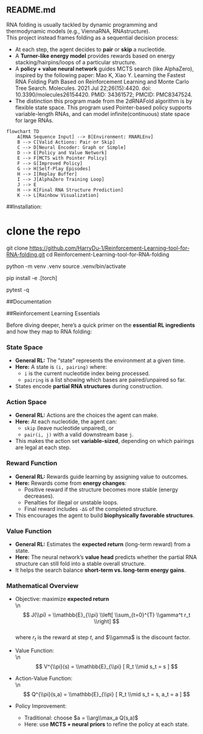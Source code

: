 ## README.md
RNA folding is usually tackled by dynamic programming and thermodynamic models (e.g., ViennaRNA, RNAstructure).  
This project instead frames folding as a sequential decision process:  

- At each step, the agent decides to **pair** or **skip** a nucleotide.  
- A **Turner-like energy model** provides rewards based on energy stacking/hairpins/loops of a particular structure.  
- A **policy + value neural network** guides MCTS search (like AlphaZero), inspired by the following paper: Mao K, Xiao Y. Learning the Fastest RNA Folding Path Based on Reinforcement Learning and Monte Carlo Tree Search. Molecules. 2021 Jul 22;26(15):4420. doi: 10.3390/molecules26154420. PMID: 34361572; PMCID: PMC8347524.
- The distinction this program made from the 2dRNAFold algorithm is by flexible state space. This program used Pointer-based policy supports variable-length RNAs, and can model infinite(continuous) state space for large RNAs. 

```mermaid
flowchart TD
    A[RNA Sequence Input] --> B[Environment: RNARLEnv]
    B --> C[Valid Actions: Pair or Skip]
    C --> D[Neural Encoder: Graph or Simple]
    D --> E[Policy and Value Network]
    E --> F[MCTS with Pointer Policy]
    F --> G[Improved Policy]
    G --> H[Self-Play Episodes]
    H --> I[Replay Buffer]
    I --> J[AlphaZero Training Loop]
    J --> E
    H --> K[Final RNA Structure Prediction]
    K --> L[Rainbow Visualization]
```

##Installation:
# clone the repo
git clone https://github.com/HarryDu-1/Reinforcement-Learning-tool-for-RNA-folding.git
cd Reinforcement-Learning-tool-for-RNA-folding

python -m venv .venv
source .venv/bin/activate

pip install -e .[torch]

pytest -q

##Documentation

##Reinforcement Learning Essentials  

Before diving deeper, here’s a quick primer on the **essential RL ingredients** and how they map to RNA folding:

### State Space
- **General RL:** The “state” represents the environment at a given time.  
- **Here:** A state is `(i, pairing)` where:
  - `i` is the current nucleotide index being processed.  
  - `pairing` is a list showing which bases are paired/unpaired so far.  
- States encode **partial RNA structures** during construction.

### Action Space
- **General RL:** Actions are the choices the agent can make.  
- **Here:** At each nucleotide, the agent can:
  - `skip` (leave nucleotide unpaired), or  
  - `pair(i, j)` with a valid downstream base `j`.  
- This makes the action set **variable-sized**, depending on which pairings are legal at each step.

### Reward Function
- **General RL:** Rewards guide learning by assigning value to outcomes.  
- **Here:** Rewards come from **energy changes**:
  - Positive reward if the structure becomes more stable (energy decreases).  
  - Penalties for illegal or unstable loops.  
  - Final reward includes `-ΔG` of the completed structure.  
- This encourages the agent to build **biophysically favorable structures**.

### Value Function
- **General RL:** Estimates the **expected return** (long-term reward) from a state.  
- **Here:** The neural network’s **value head** predicts whether the partial RNA structure can still fold into a stable overall structure.  
- It helps the search balance **short-term vs. long-term energy gains**.

### Mathematical Overview
- Objective: maximize **expected return**  
  \n$$ J(\\pi) = \\mathbb{E}_{\\pi} \\left[ \\sum_{t=0}^{T} \\gamma^t r_t \\right] $$  
  where $r_t$ is the reward at step $t$, and $\\gamma$ is the discount factor.  

- Value Function:  
  \n$$ V^{\\pi}(s) = \\mathbb{E}_{\\pi} [ R_t \\mid s_t = s ] $$  

- Action-Value Function:  
  \n$$ Q^{\\pi}(s,a) = \\mathbb{E}_{\\pi} [ R_t \\mid s_t = s, a_t = a ] $$  

- Policy Improvement:  
  - Traditional: choose $a = \\arg\\max_a Q(s,a)$  
  - Here: use **MCTS + neural priors** to refine the policy at each state.  

